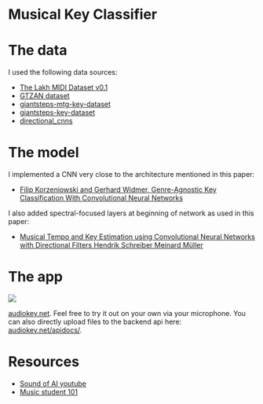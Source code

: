 # Musical Key Classifier

# The data
I used the following data sources:
-  <a href='https://colinraffel.com/projects/lmd/'>The Lakh MIDI Dataset v0.1</a>
- <a href='https://www.kaggle.com/andradaolteanu/gtzan-dataset-music-genre-classification'>GTZAN dataset</a>
- <a href='https://github.com/GiantSteps/giantsteps-mtg-key-dataset'>giantsteps-mtg-key-dataset</a>
- <a href='https://github.com/GiantSteps/giantsteps-key-dataset'>giantsteps-key-dataset</a>
- <a href='https://github.com/hendriks73/directional_cnns'>directional_cnns</a>

# The model
I implemented a CNN very close to the architecture mentioned in this paper:  
- <a href='https://arxiv.org/abs/1808.05340'>Filip Korzeniowski and Gerhard Widmer, Genre-Agnostic Key Classification With Convolutional Neural Networks</a>

I also added spectral-focused layers at beginning of network as used in this paper:
- <a href='http://smc2019.uma.es/articles/P1/P1_07_SMC2019_paper.pdf'>Musical Tempo and Key Estimation using Convolutional Neural Networks with Directional Filters Hendrik Schreiber Meinard Müller</a>

# The app
<img src="{{site.url}}/assets/images/audiokey.svg">

<a href="https://audiokey.net">audiokey.net</a>.  Feel free to try it out on your own via your microphone. You can also directly upload files to the backend api here: <a href="https://audiokey.net/apidocs/">audiokey.net/apidocs/</a>.


# Resources
- <a href="https://www.youtube.com/channel/UCZPFjMe1uRSirmSpznqvJfQ">Sound of AI youtube</a>
- <a href="https://musicstudent101.com/"> Music student 101 </a>